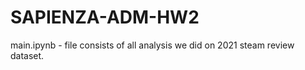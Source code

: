 # SAPIENZA-ADM-HW2

main.ipynb - file consists of all analysis we did on 2021 steam review dataset.
